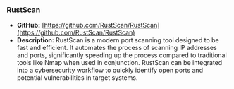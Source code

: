 ### **RustScan**

- **GitHub:** [https://github.com/RustScan/RustScan](https://github.com/RustScan/RustScan)
- **Description:** RustScan is a modern port scanning tool designed to be fast and efficient. It automates the process of scanning IP addresses and ports, significantly speeding up the process compared to traditional tools like Nmap when used in conjunction. RustScan can be integrated into a cybersecurity workflow to quickly identify open ports and potential vulnerabilities in target systems.






